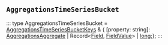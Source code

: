 ## `AggregationsTimeSeriesBucket`
:::
type AggregationsTimeSeriesBucket = [AggregationsTimeSeriesBucketKeys](./AggregationsTimeSeriesBucketKeys.md) & { [property: string]: [AggregationsAggregate](./AggregationsAggregate.md) | Record<[Field](./Field.md), [FieldValue](./FieldValue.md)> | [long](./long.md);};
:::
